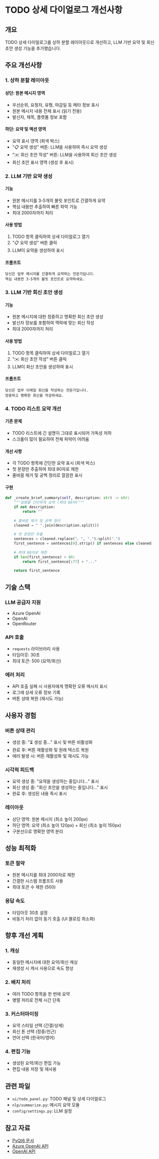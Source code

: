 # TODO 상세 다이얼로그 개선사항

## 개요

TODO 상세 다이얼로그를 상하 분할 레이아웃으로 개선하고, LLM 기반 요약 및 회신 초안 생성 기능을 추가했습니다.

## 주요 개선사항

### 1. 상하 분할 레이아웃

#### 상단: 원본 메시지 영역
- 우선순위, 요청자, 유형, 마감일 등 메타 정보 표시
- 원본 메시지 내용 전체 표시 (읽기 전용)
- 발신자, 제목, 플랫폼 정보 포함

#### 하단: 요약 및 액션 영역
- 요약 표시 영역 (회색 박스)
- "📋 요약 생성" 버튼: LLM을 사용하여 즉시 요약 생성
- "✉️ 회신 초안 작성" 버튼: LLM을 사용하여 회신 초안 생성
- 회신 초안 표시 영역 (생성 후 표시)

### 2. LLM 기반 요약 생성

#### 기능
- 원본 메시지를 3-5개의 불릿 포인트로 간결하게 요약
- 핵심 내용만 추출하여 빠른 파악 가능
- 최대 2000자까지 처리

#### 사용 방법
1. TODO 항목 클릭하여 상세 다이얼로그 열기
2. "📋 요약 생성" 버튼 클릭
3. LLM이 요약을 생성하여 표시

#### 프롬프트
```
당신은 업무 메시지를 간결하게 요약하는 전문가입니다. 
핵심 내용만 3-5개의 불릿 포인트로 요약하세요.
```

### 3. LLM 기반 회신 초안 생성

#### 기능
- 원본 메시지에 대한 정중하고 명확한 회신 초안 생성
- 발신자 정보를 포함하여 맥락에 맞는 회신 작성
- 최대 2000자까지 처리

#### 사용 방법
1. TODO 항목 클릭하여 상세 다이얼로그 열기
2. "✉️ 회신 초안 작성" 버튼 클릭
3. LLM이 회신 초안을 생성하여 표시

#### 프롬프트
```
당신은 업무 이메일 회신을 작성하는 전문가입니다. 
정중하고 명확한 회신을 작성하세요.
```

### 4. TODO 리스트 요약 개선

#### 기존 문제
- TODO 리스트에 긴 설명이 그대로 표시되어 가독성 저하
- 스크롤이 많이 필요하여 전체 파악이 어려움

#### 개선 사항
- 각 TODO 항목에 간단한 요약 표시 (회색 박스)
- 첫 문장만 추출하여 최대 80자로 제한
- 줄바꿈 제거 및 공백 정리로 깔끔한 표시

#### 구현
```python
def _create_brief_summary(self, description: str) -> str:
    """설명을 간단하게 요약 (최대 80자)"""
    if not description:
        return ""
    
    # 줄바꿈 제거 및 공백 정리
    cleaned = " ".join(description.split())
    
    # 첫 문장만 추출
    sentences = cleaned.replace("。", ".").split(".")
    first_sentence = sentences[0].strip() if sentences else cleaned
    
    # 최대 80자로 제한
    if len(first_sentence) > 80:
        return first_sentence[:77] + "..."
    
    return first_sentence
```

## 기술 스택

### LLM 공급자 지원
- Azure OpenAI
- OpenAI
- OpenRouter

### API 호출
- `requests` 라이브러리 사용
- 타임아웃: 30초
- 최대 토큰: 500 (요약/회신)

### 에러 처리
- API 호출 실패 시 사용자에게 명확한 오류 메시지 표시
- 로그에 상세 오류 정보 기록
- 버튼 상태 복원 (재시도 가능)

## 사용자 경험

### 버튼 상태 관리
- 생성 중: "⏳ 생성 중..." 표시 및 버튼 비활성화
- 완료 후: 버튼 재활성화 및 원래 텍스트 복원
- 에러 발생 시: 버튼 재활성화 및 재시도 가능

### 시각적 피드백
- 요약 생성 중: "요약을 생성하는 중입니다..." 표시
- 회신 생성 중: "회신 초안을 생성하는 중입니다..." 표시
- 완료 후: 생성된 내용 즉시 표시

### 레이아웃
- 상단 영역: 원본 메시지 (최소 높이 200px)
- 하단 영역: 요약 (최소 높이 120px) + 회신 (최소 높이 150px)
- 구분선으로 명확한 영역 분리

## 성능 최적화

### 토큰 절약
- 원본 메시지를 최대 2000자로 제한
- 간결한 시스템 프롬프트 사용
- 최대 토큰 수 제한 (500)

### 응답 속도
- 타임아웃 30초 설정
- 비동기 처리 없이 동기 호출 (UI 블로킹 최소화)

## 향후 개선 계획

### 1. 캐싱
- 동일한 메시지에 대한 요약/회신 캐싱
- 재생성 시 캐시 사용으로 속도 향상

### 2. 배치 처리
- 여러 TODO 항목을 한 번에 요약
- 병렬 처리로 전체 시간 단축

### 3. 커스터마이징
- 요약 스타일 선택 (간결/상세)
- 회신 톤 선택 (정중/친근)
- 언어 선택 (한국어/영어)

### 4. 편집 기능
- 생성된 요약/회신 편집 가능
- 편집 내용 저장 및 재사용

## 관련 파일

- `ui/todo_panel.py`: TODO 패널 및 상세 다이얼로그
- `nlp/summarize.py`: 메시지 요약 모듈
- `config/settings.py`: LLM 설정

## 참고 자료

- [PyQt6 문서](https://www.riverbankcomputing.com/static/Docs/PyQt6/)
- [Azure OpenAI API](https://learn.microsoft.com/en-us/azure/ai-services/openai/)
- [OpenAI API](https://platform.openai.com/docs/api-reference)
